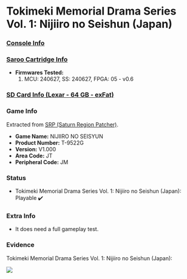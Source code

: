 # Tokimeki Memorial Drama Series Vol. 1: Nijiiro no Seishun (Japan)

### [Console Info](../../../../Info/Consoles/VA13/README.md)

### [Saroo Cartridge Info](../../../../Info/Cartridges/RetroGameParadiseStore/1.32F/README.md)

- <b>Firmwares Tested:</b>
  1. MCU: 240627, SS: 240627, FPGA: 05 - v0.6

### [SD Card Info (Lexar - 64 GB - exFat)](../../../../Info/SdCards/Lexar/64GB/exfat/README.md)

### Game Info

Extracted from [SRP (Saturn Region Patcher)](https://segaxtreme.net/resources/saturn-region-patcher.81/download).

- <b>Game Name:</b> NIJIIRO NO SEISYUN
- <b>Product Number:</b> T-9522G
- <b>Version:</b> V1.000
- <b>Area Code:</b> JT
- <b>Peripheral Code:</b> JM

### Status

- Tokimeki Memorial Drama Series Vol. 1: Nijiiro no Seishun (Japan): Playable :heavy_check_mark:

### Extra Info

- It does need a full gameplay test.

### Evidence

Tokimeki Memorial Drama Series Vol. 1: Nijiiro no Seishun (Japan):

[![](https://img.youtube.com/vi/eIRI7vxziS0/0.jpg)](https://www.youtube.com/watch?v=eIRI7vxziS0)
